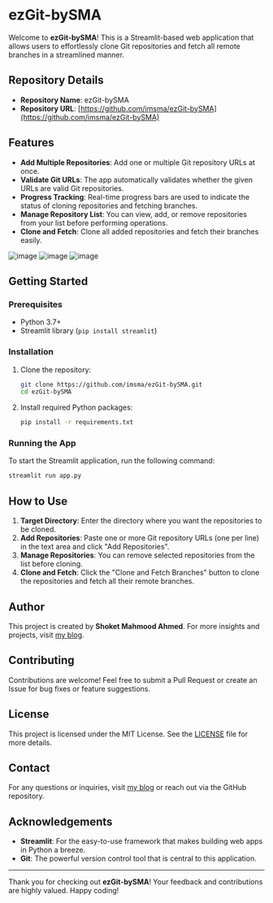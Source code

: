 # ezGit-bySMA

Welcome to **ezGit-bySMA**! This is a Streamlit-based web application that allows users to effortlessly clone Git repositories and fetch all remote branches in a streamlined manner.

## Repository Details

- **Repository Name**: ezGit-bySMA
- **Repository URL**: [https://github.com/imsma/ezGit-bySMA](https://github.com/imsma/ezGit-bySMA)

## Features

- **Add Multiple Repositories**: Add one or multiple Git repository URLs at once.
- **Validate Git URLs**: The app automatically validates whether the given URLs are valid Git repositories.
- **Progress Tracking**: Real-time progress bars are used to indicate the status of cloning repositories and fetching branches.
- **Manage Repository List**: You can view, add, or remove repositories from your list before performing operations.
- **Clone and Fetch**: Clone all added repositories and fetch their branches easily.

![image](https://github.com/user-attachments/assets/d993d7b9-f5ba-4ec3-acf5-4e3c0f274d7e)
![image](https://github.com/user-attachments/assets/45b62307-842f-4fdf-a7d6-1f2e42438cfd)
![image](https://github.com/user-attachments/assets/e53128cd-ee0b-4593-a529-053ef1965772)



## Getting Started

### Prerequisites

- Python 3.7+
- Streamlit library (`pip install streamlit`)

### Installation

1. Clone the repository:
   ```bash
   git clone https://github.com/imsma/ezGit-bySMA.git
   cd ezGit-bySMA
   ```
2. Install required Python packages:
   ```bash
   pip install -r requirements.txt
   ```

### Running the App

To start the Streamlit application, run the following command:

```bash
streamlit run app.py
```

## How to Use

1. **Target Directory**: Enter the directory where you want the repositories to be cloned.
2. **Add Repositories**: Paste one or more Git repository URLs (one per line) in the text area and click "Add Repositories".
3. **Manage Repositories**: You can remove selected repositories from the list before cloning.
4. **Clone and Fetch**: Click the "Clone and Fetch Branches" button to clone the repositories and fetch all their remote branches.

## Author

This project is created by **Shoket Mahmood Ahmed**. For more insights and projects, visit [my blog](https://sma.im).

## Contributing

Contributions are welcome! Feel free to submit a Pull Request or create an Issue for bug fixes or feature suggestions.

## License

This project is licensed under the MIT License. See the [LICENSE](LICENSE) file for more details.

## Contact

For any questions or inquiries, visit [my blog](https://sma.im) or reach out via the GitHub repository.

## Acknowledgements

- **Streamlit**: For the easy-to-use framework that makes building web apps in Python a breeze.
- **Git**: The powerful version control tool that is central to this application.

---

Thank you for checking out **ezGit-bySMA**! Your feedback and contributions are highly valued. Happy coding!
